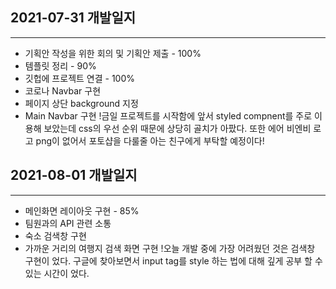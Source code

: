 ## 2021-07-31 개발일지

---

- 기획안 작성을 위한 회의 및 기획안 제출 - 100%
- 템플릿 정리 - 90%
- 깃헙에 프로젝트 연결 - 100%
- 코로나 Navbar 구현
- 페이지 상단 background 지정
- Main Navbar 구현
  !금일 프로젝트를 시작함에 앞서 styled compnent를 주로 이용해 보았는데 css의 우선 순위 때문에 상당히 골치가 아팠다. 또한 에어 비엔비 로고 png이 없어서 포토샵을 다룰줄 아는 친구에게 부탁할 예정이다!

## 2021-08-01 개발일지

---

- 메인화면 레이아웃 구현 - 85%
- 팀원과의 API 관련 소통
- 숙소 검색창 구현
- 가까운 거리의 여행지 검색 화면 구현
  !오늘 개발 중에 가장 어려웠던 것은 검색창 구현이 었다. 구글에 찾아보면서 input tag를 style 하는 법에 대해 깊게 공부 할 수 있는 시간이 었다.
